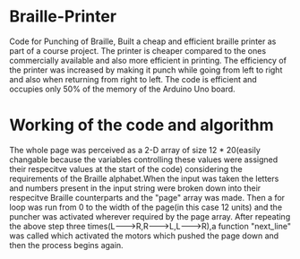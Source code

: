 # Braille-Printer
Code for Punching of Braille, 
Built a cheap and efficient braille printer as part of a course project.
The printer is cheaper compared to the ones commercially available and also more efficient in printing.
The efficiency of the printer was increased by making it punch while going from left to right and also when returning from right to left.
The code is efficient and occupies only 50% of the memory of the Arduino Uno board.

# Working of the code and algorithm
The whole page was perceived as a 2-D array of size 12 * 20(easily changable because the variables controlling these values were assigned their respecitve values at the start of the code) considering the requirements of the Braille alphabet.When the input was taken the letters and numbers present in the input string were broken down into their respecitve Braille counterparts and the "page" array was made.
Then a for loop was run from 0 to the width of the page(in this case 12 units) and the puncher was activated wherever required by the page array.
After repeating the above step three times(L--->R,R--->L,L--->R),a function "next_line" was called which activated the motors which pushed the page down and then the process begins again.
